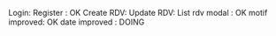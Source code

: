 Login: 
Register : OK
Create RDV: 
Update RDV: 
List rdv modal : OK
motif improved: OK
date improved : DOING